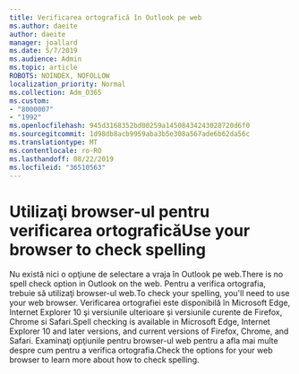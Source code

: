 ```yaml
---
title: Verificarea ortografică în Outlook pe web
ms.author: daeite
author: daeite
manager: joallard
ms.date: 5/7/2019
ms.audience: Admin
ms.topic: article
ROBOTS: NOINDEX, NOFOLLOW
localization_priority: Normal
ms.collection: Adm_O365
ms.custom:
- "8000007"
- "1992"
ms.openlocfilehash: 945d3168352bd00259a14508434243028720d6f0
ms.sourcegitcommit: 1d98db8acb9959aba3b5e308a567ade6b62da56c
ms.translationtype: MT
ms.contentlocale: ro-RO
ms.lasthandoff: 08/22/2019
ms.locfileid: "36510563"
---
```

# <a name="use-your-browser-to-check-spelling"></a><span data-ttu-id="90aeb-102">Utilizaţi browser-ul pentru verificarea ortografică</span><span class="sxs-lookup"><span data-stu-id="90aeb-102">Use your browser to check spelling</span></span>

<span data-ttu-id="90aeb-103">Nu există nici o opţiune de selectare a vraja în Outlook pe web.</span><span class="sxs-lookup"><span data-stu-id="90aeb-103">There is no spell check option in Outlook on the web.</span></span> <span data-ttu-id="90aeb-104">Pentru a verifica ortografia, trebuie să utilizaţi browser-ul web.</span><span class="sxs-lookup"><span data-stu-id="90aeb-104">To check your spelling, you'll need to use your web browser.</span></span> <span data-ttu-id="90aeb-105">Verificarea ortografiei este disponibilă în Microsoft Edge, Internet Explorer 10 şi versiunile ulterioare și versiunile curente de Firefox, Chrome si Safari.</span><span class="sxs-lookup"><span data-stu-id="90aeb-105">Spell checking is available in Microsoft Edge, Internet Explorer 10 and later versions, and current versions of Firefox, Chrome, and Safari.</span></span> <span data-ttu-id="90aeb-106">Examinaţi opţiunile pentru browser-ul web pentru a afla mai multe despre cum pentru a verifica ortografia.</span><span class="sxs-lookup"><span data-stu-id="90aeb-106">Check the options for your web browser to learn more about how to check spelling.</span></span>